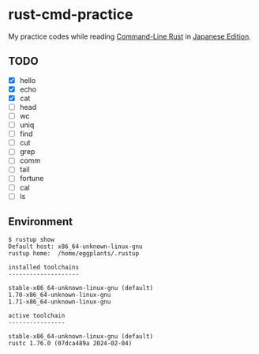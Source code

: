 # rust-cmd-practice

My practice codes while reading [Command-Line Rust](https://www.oreilly.com/library/view/command-line-rust/9781098109424/) in [Japanese Edition](https://www.oreilly.co.jp//books/9784814400584/).

## TODO

- [x] hello
- [x] echo
- [x] cat
- [ ] head
- [ ] wc
- [ ] uniq
- [ ] find
- [ ] cut
- [ ] grep
- [ ] comm
- [ ] tail
- [ ] fortune
- [ ] cal
- [ ] ls

## Environment

```shellsession
$ rustup show
Default host: x86_64-unknown-linux-gnu
rustup home:  /home/eggplants/.rustup

installed toolchains
--------------------

stable-x86_64-unknown-linux-gnu (default)
1.70-x86_64-unknown-linux-gnu
1.71-x86_64-unknown-linux-gnu

active toolchain
----------------

stable-x86_64-unknown-linux-gnu (default)
rustc 1.76.0 (07dca489a 2024-02-04)
```
